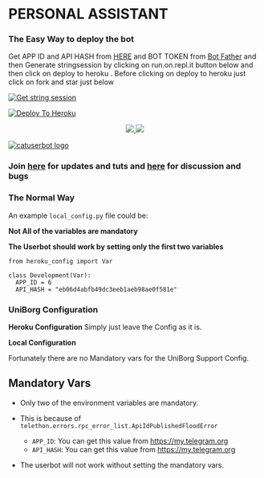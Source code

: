 
# PERSONAL ASSISTANT

### The Easy Way to deploy the bot
Get APP ID and API HASH from [HERE](https://my.telegram.org) and BOT TOKEN from [Bot Father](https://t.me/botfather) and then Generate stringsession by clicking on run.on.repl.it button below and then click on deploy to heroku . Before clicking on deploy to heroku just click on fork and star just below

[![Get string session](https://repl.it/badge/github/sandy1709/sandeep1709)](https://generatestringsession.sandeep1709.repl.run/)

[![Deploy To Heroku](https://www.herokucdn.com/deploy/button.svg)](https://heroku.com/deploy?template=https://github.com/onlyforuserbot/Personal-userbot)
<p align="center">
  <a href="https://github.com/onlyforuserbot/Personal-userbot/fork">
    <img src="https://img.shields.io/github/forks/onlyforuserbot/Personal-userbot?label=Fork&style=social">
    
  </a>
  <a href="https://github.com/onlyforuserbot/Personal-userbot">
    <img src="https://img.shields.io/github/stars/onlyforuserbot/Personal-userbot?style=social">
  </a>
</p>


[![catuserbot logo](https://telegra.ph/file/fb646171e440653832015.jpg)](https://heroku.com/deploy)


### Join [here](https://t.me/Smart_S54) for updates and tuts and [here](https://t.me/Smart_S54) for discussion and bugs

### The Normal Way

An example `local_config.py` file could be:

**Not All of the variables are mandatory**

__The Userbot should work by setting only the first two variables__

```python3
from heroku_config import Var

class Development(Var):
  APP_ID = 6
  API_HASH = "eb06d4abfb49dc3eeb1aeb98ae0f581e"
```

### UniBorg Configuration



**Heroku Configuration**
Simply just leave the Config as it is.

**Local Configuration**

Fortunately there are no Mandatory vars for the UniBorg Support Config.

## Mandatory Vars

- Only two of the environment variables are mandatory.
- This is because of `telethon.errors.rpc_error_list.ApiIdPublishedFloodError`

    - `APP_ID`:   You can get this value from https://my.telegram.org
    - `API_HASH`:   You can get this value from https://my.telegram.org
- The userbot will not work without setting the mandatory vars.
